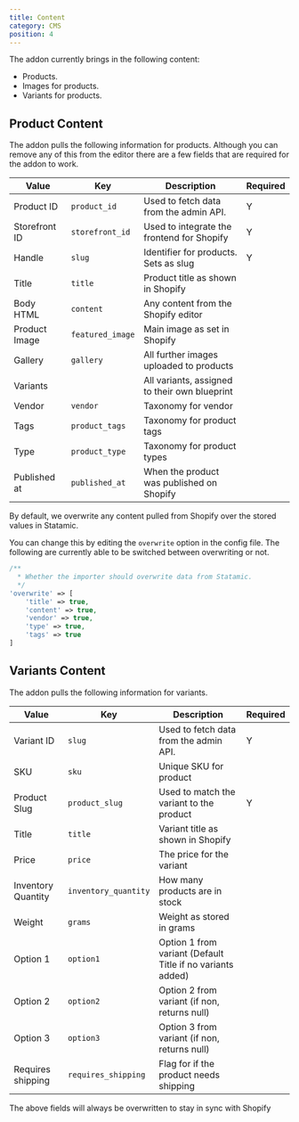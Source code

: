 ```yaml
---
title: Content
category: CMS
position: 4
---
```


The addon currently brings in the following content:

- Products.
- Images for products.
- Variants for products.

## Product Content

The addon pulls the following information for products. Although you can remove any of this from the editor there are a few fields that are required for the addon to work.

| Value              | Key                 | Description   | Required  |
| -------------------| ------------------- | ------------- | --------- |
| Product ID         | `product_id`        | Used to fetch data from the admin API. | Y |
| Storefront ID      | `storefront_id`     | Used to integrate the frontend for Shopify | Y |
| Handle             | `slug`              | Identifier for products. Sets as slug | Y |
| Title              | `title`             | Product title as shown in Shopify | |
| Body HTML          | `content`           | Any content from the Shopify editor | |
| Product Image      | `featured_image`    | Main image as set in Shopify | |
| Gallery            | `gallery`           | All further images uploaded to products | |
| Variants           | | All variants, assigned to their own blueprint | |
| Vendor             | `vendor` | Taxonomy for vendor | |
| Tags               | `product_tags` | Taxonomy for product tags | |
| Type               | `product_type` | Taxonomy for product types | |
| Published at       | `published_at` | When the product was published on Shopify | |

<alert type="warning">

By default, we overwrite any content pulled from Shopify over the stored values in Statamic. 

</alert>

You can change this by editing the `overwrite` option in the config file. The following are currently able to be switched between overwriting or not.

```php
/**
  * Whether the importer should overwrite data from Statamic.
  */
'overwrite' => [
    'title' => true,
    'content' => true,
    'vendor' => true,
    'type' => true,
    'tags' => true
]
```

## Variants Content

The addon pulls the following information for variants.

| Value              | Key                 | Description   | Required  |
| -------------------| ------------------- | ------------- | --------- |
| Variant ID         | `slug`              | Used to fetch data from the admin API. | Y |
| SKU                | `sku`               | Unique SKU for product | |
| Product Slug       | `product_slug`      | Used to match the variant to the product | Y |
| Title              | `title`             | Variant title as shown in Shopify | |
| Price              | `price`             | The price for the variant | |
| Inventory Quantity | `inventory_quantity`| How many products are in stock | |
| Weight             | `grams`             | Weight as stored in grams | |
| Option 1           | `option1`           | Option 1 from variant (Default Title if no variants added) | |
| Option 2           | `option2`           | Option 2 from variant (if non, returns null) | |
| Option 3           | `option3`           | Option 3 from variant (if non, returns null) | |
| Requires shipping | `requires_shipping`  | Flag for if the product needs shipping | |

<alert type="warning">

The above fields will always be overwritten to stay in sync with Shopify

</alert>
